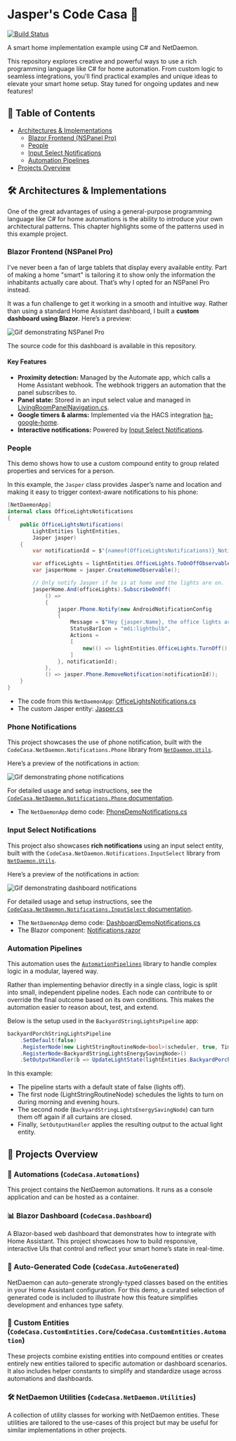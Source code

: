 # Jasper's Code Casa 🏡

[![Build Status](https://github.com/DevJasperNL/CodeCasa/actions/workflows/ci-build-and-test.yml/badge.svg)](https://github.com/DevJasperNL/CodeCasa/actions/workflows/ci-build-and-test.yml)

A smart home implementation example using C# and NetDaemon.

This repository explores creative and powerful ways to use a rich programming language like C# for home automation. From custom logic to seamless integrations, you'll find practical examples and unique ideas to elevate your smart home setup. Stay tuned for ongoing updates and new features!

## 📖 Table of Contents  
- [Architectures & Implementations](#🛠️-architectures--implementations)
    - [Blazor Frontend (NSPanel Pro)](#blazor-frontend-nspanel-pro)
    - [People](#people)
    - [Input Select Notifications](#input-select-notifications)
    - [Automation Pipelines](#automation-pipelines)
- [Projects Overview](#🔧-projects-overview)

## 🛠️ Architectures & Implementations

One of the great advantages of using a general-purpose programming language like C# for home automations is the ability to introduce your own architectural patterns. This chapter highlights some of the patterns used in this example project.

### Blazor Frontend (NSPanel Pro)

I've never been a fan of large tablets that display every available entity. Part of making a home "smart" is tailoring it to show only the information the inhabitants actually care about. That’s why I opted for an NSPanel Pro instead.

It was a fun challenge to get it working in a smooth and intuitive way. Rather than using a standard Home Assistant dashboard, I built a **custom dashboard using Blazor**. Here’s a preview:

![Gif demonstrating NSPanel Pro](https://jasperlammers.com/wp-content/uploads/2025/08/ns_panel_demo.gif "NSPanel Pro demo")

The source code for this dashboard is available in this repository.  

#### Key Features
- **Proximity detection:** Managed by the Automate app, which calls a Home Assistant webhook. The webhook triggers an automation that the panel subscribes to.  
- **Panel state:** Stored in an input select value and managed in [LivingRoomPanelNavigation.cs](src/CodeCasa.Automations/Apps/Dashboard/LivingRoomPanelNavigation.cs).  
- **Google timers & alarms:** Implemented via the HACS integration [ha-google-home](https://github.com/leikoilja/ha-google-home).  
- **Interactive notifications:** Powered by [Input Select Notifications](#input-select-notifications).

### People

This demo shows how to use a custom compound entity to group related properties and services for a person.

In this example, the `Jasper` class provides Jasper’s name and location and making it easy to trigger context-aware notifications to his phone:

```cs
[NetDaemonApp]
internal class OfficeLightsNotifications
{
    public OfficeLightsNotifications(
        LightEntities lightEntities,
        Jasper jasper)
    {
        var notificationId = $"{nameof(OfficeLightsNotifications)}_Notification"; // Note: Using an ID that is consistent between runs also ensures that old notifications are removed/replaced on phones when the app is reloaded.

        var officeLights = lightEntities.OfficeLights.ToOnOffObservable();
        var jasperHome = jasper.CreateHomeObservable();

        // Only notify Jasper if he is at home and the lights are on.
        jasperHome.And(officeLights).SubscribeOnOff(
            () =>
            {
                jasper.Phone.Notify(new AndroidNotificationConfig
                {
                    Message = $"Hey {jasper.Name}, the office lights are on!",
                    StatusBarIcon = "mdi:lightbulb",
                    Actions =
                    [
                        new(() => lightEntities.OfficeLights.TurnOff(), "Click here to turn them off.")
                    ]
                }, notificationId);
            },
            () => jasper.Phone.RemoveNotification(notificationId));
    }
}
```

- The code from this `NetDaemonApp`: [OfficeLightsNotifications.cs](src/CodeCasa.Automations/Apps/Notifications/DemoNotifications.cs)
- The custom Jasper entity: [Jasper.cs](src/CodeCasa.CustomEntities/People/Jasper.cs)

### Phone Notifications

This project showcases the use of phone notification, built with the `CodeCasa.NetDaemon.Notifications.Phone` library from [`NetDaemon.Utils`](https://github.com/DevJasperNL/NetDaemon.Utils).

Here’s a preview of the notifications in action:

![Gif demonstrating phone notifications](img/phone_notification_demo.gif "Phone Notifications")

For detailed usage and setup instructions, see the [`CodeCasa.NetDaemon.Notifications.Phone` documentation](https://github.com/DevJasperNL/NetDaemon.Utils?tab=readme-ov-file#codecasanetdaemonnotificationsphone).

- The `NetDaemonApp` demo code: [PhoneDemoNotifications.cs](src/CodeCasa.Automations/Apps/Notifications/PhoneDemoNotifications.cs)

### Input Select Notifications

This project also showcases **rich notifications** using an input select entity, built with the `CodeCasa.NetDaemon.Notifications.InputSelect` library from [`NetDaemon.Utils`](https://github.com/DevJasperNL/NetDaemon.Utils).

Here’s a preview of the notifications in action:

![Gif demonstrating dashboard notifications](img/blazor_dashboard_notification_demo.gif "Dashboard Notifications")

For detailed usage and setup instructions, see the [`CodeCasa.NetDaemon.Notifications.InputSelect` documentation](https://github.com/DevJasperNL/NetDaemon.Utils?tab=readme-ov-file#codecasanetdaemonnotificationsinputselect).

- The `NetDaemonApp` demo code: [DashboardDemoNotifications.cs](src/CodeCasa.Automations/Apps/Notifications/DashboardDemoNotifications.cs)
- The Blazor component: [Notifications.razor](src/CodeCasa.Dashboard/Components/Dashboard/Notifications.razor)

### Automation Pipelines

This automation uses the [`AutomationPipelines`](https://github.com/DevJasperNL/CodeCasa.Libraries) library to handle complex logic in a modular, layered way.

Rather than implementing behavior directly in a single class, logic is split into small, independent pipeline nodes. Each node can contribute to or override the final outcome based on its own conditions. This makes the automation easier to reason about, test, and extend.

Below is the setup used in the `BackyardStringLightsPipeline` app:

```cs
backyardPorchStringLightsPipeline
    .SetDefault(false)
    .RegisterNode(new LightStringRoutineNode<bool>(scheduler, true, TimeSpan.Zero))
    .RegisterNode<BackyardStringLightsEnergySavingNode>()
    .SetOutputHandler(b => UpdateLightState(lightEntities.BackyardPorchStringLights, b));
```

In this example:
- The pipeline starts with a default state of false (lights off).
- The first node (LightStringRoutineNode) schedules the lights to turn on during morning and evening hours.
- The second node (`BackyardStringLightsEnergySavingNode`) can turn them off again if all curtains are closed.
- Finally, `SetOutputHandler` applies the resulting output to the actual light entity.

## 🔧 Projects Overview

### 🤖 Automations (`CodeCasa.Automations`)

This project contains the NetDaemon automations. It runs as a console application and can be hosted as a container.

### 📊 Blazor Dashboard (`CodeCasa.Dashboard`)

A Blazor-based web dashboard that demonstrates how to integrate with Home Assistant. This project showcases how to build responsive, interactive UIs that control and reflect your smart home’s state in real-time.

### 🧬 Auto-Generated Code (`CodeCasa.AutoGenerated`)

NetDaemon can auto-generate strongly-typed classes based on the entities in your Home Assistant configuration. For this demo, a curated selection of generated code is included to illustrate how this feature simplifies development and enhances type safety.

### 🧩 Custom Entities (`CodeCasa.CustomEntities.Core`/`CodeCasa.CustomEntities.Automation`)

These projects combine existing entities into compound entities or creates entirely new entities tailored to specific automation or dashboard scenarios. It also includes helper constants to simplify and standardize usage across automations and dashboards.

### 🛠️ NetDaemon Utilities (`CodeCasa.NetDaemon.Utilities`)

A collection of utility classes for working with NetDaemon entities. These utilities are tailored to the use-cases of this project but may be useful for similar implementations in other projects.
